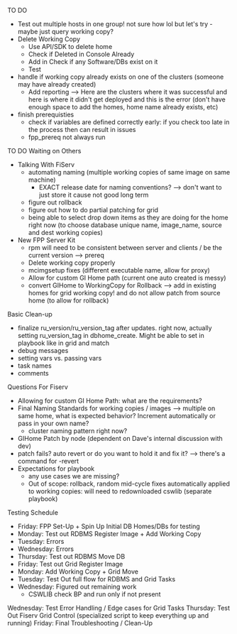 
TO DO
- Test out multiple hosts in one group! not sure how lol but let's try - maybe just query working copy?
- Delete Working Copy
    - Use API/SDK to delete home
    - Check if Deleted in Console Already
    - Add in Check if any Software/DBs exist on it
    - Test
- handle if working copy already exists on one of the clusters (someone may have already created)
    - Add reporting --> Here are the clusters where it was successful and here is where it didn't get deployed and this is the error (don't have enough space to add the homes, home name already exists, etc)
- finish prerequisties 
    - check if variables are defined correctly early: if you check too late in the process then can result in issues
    - fpp_prereq not always run


TO DO Waiting on Others
- Talking With FiServ
    - automating naming (multiple working copies of same image on same machine)
        - EXACT release date for naming conventions? --> don't want to just store it cause not good long term
    - figure out rollback
    - figure out how to do partial patching for grid
    - being able to select drop down items as they are doing for the home right now (to choose database unique name, image_name, source and dest working copies)
- New FPP Server Kit
    - rpm will need to be consistent between server and clients / be the current version --> prereq
    - Delete working copy properly
    - mcimgsetup fixes (different executable name, allow for proxy)
    - Allow for custom GI Home path (current one auto created is messy)
    - convert GIHome to WorkingCopy for Rollback --> add in existing homes for grid working copy! and do not allow patch from source home (to allow for rollback)


Basic Clean-up
- finalize ru_version/ru_version_tag after updates. right now, actually setting ru_version_tag in dbhome_create. Might be able to set in playbook like in grid and match
- debug messages
- setting vars vs. passing vars
- task names
- comments


Questions For Fiserv
- Allowing for custom GI Home Path: what are the requirements?
- Final Naming Standards for working copies / images --> multiple on same home, what is expected behavior? Increment automatically or pass in your own name?
    - cluster naming pattern right now?
- GIHome Patch by node (dependent on Dave's internal discussion with dev)
- patch fails? auto revert or do you want to hold it and fix it? --> there's a command for -revert
- Expectations for playbook
    - any use cases we are missing?
    - Out of scope: rollback, random mid-cycle fixes automatically applied to working copies: will need to redownloaded cswlib (separate playbook)





Testing Schedule
- Friday: FPP Set-Up + Spin Up Initial DB Homes/DBs for testing
- Monday: Test out RDBMS Register Image + Add Working Copy
- Tuesday: Errors
- Wednesday: Errors
- Thursday: Test out RDBMS Move DB
- Friday: Test out Grid Register Image
- Monday:  Add Working Copy + Grid Move
- Tuesday: Test Out full flow for RDBMS and Grid Tasks
- Wednesday: Figured out remaining work
    - CSWLIB check BP and run only if not present


Wednesday:  Test Error Handling / Edge cases for Grid Tasks
Thursday: Test Out Fiserv Grid Control (specialized script to keep everything up and running)
Friday: Final Troubleshooting / Clean-Up



